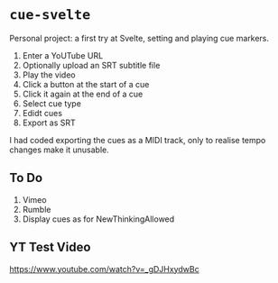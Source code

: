 # `cue-svelte`

Personal project: a first try at Svelte, setting and playing cue markers.

1. Enter a YoUTube URL
1. Optionally upload an SRT subtitle file
1. Play the video
1. Click a button at the start of a cue
1. Click it again at the end of a cue
1. Select cue type
1. Edidt cues
1. Export as SRT 

I had coded exporting the cues as a MIDI track, only to realise tempo changes make it unusable.

## To Do

1. Vimeo
1. Rumble
1. Display cues as for NewThinkingAllowed

## YT Test Video

https://www.youtube.com/watch?v=_gDJHxydwBc
